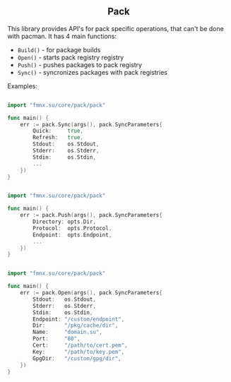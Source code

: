 <h2 align="center">Pack</h2>

This library provides API's for pack specific operations, that can't be done with pacman.
It has 4 main functions:

- `Build()` - for package builds
- `Open()` - starts pack registry registry
- `Push()` - pushes packages to pack registry
- `Sync()` - syncronizes packages with pack registries

Examples:

```go

import "fmnx.su/core/pack/pack"

func main() {
    err := pack.Sync(args(), pack.SyncParameters{
        Quick:     true,
        Refresh:   true,
        Stdout:    os.Stdout,
        Stderr:    os.Stderr,
        Stdin:     os.Stdin,
        ...
    })
}

```

```go

import "fmnx.su/core/pack/pack"

func main() {
    err := pack.Push(args(), pack.SyncParameters{
        Directory: opts.Dir,
        Protocol:  opts.Protocol,
        Endpoint:  opts.Endpoint,
        ...
    })
}

```

```go

import "fmnx.su/core/pack/pack"

func main() {
    err := pack.Open(args(), pack.SyncParameters{
        Stdout:   os.Stdout,
        Stderr:   os.Stderr,
        Stdin:    os.Stdin,
        Endpoint: "/custom/endpoint",
        Dir:      "/pkg/cache/dir",
        Name:     "domain.su",
        Port:     "80",
        Cert:     "/path/to/cert.pem",
        Key:      "/path/to/key.pem",
        GpgDir:   "/custom/gpg/dir",
    })
}

```
